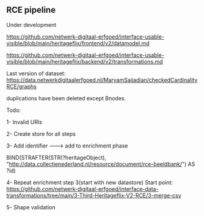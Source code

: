 ## RCE pipeline

Under development

https://github.com/netwerk-digitaal-erfgoed/interface-usable-visible/blob/main/heritageflix/frontend/v2/datamodel.md

https://github.com/netwerk-digitaal-erfgoed/interface-usable-visible/blob/main/heritageflix/backend/v2/transformations.md

Last version of dataset:
https://data.netwerkdigitaalerfgoed.nl/MaryamSajjadian/checkedCardinalityRCE/graphs

duplications have been deleted except Bnodes.

Todo:

1- Invalid URIs

2- Create store for all steps

3- Add identifier ---> add to enrichment phase

BIND(STRAFTER(STR(?heritageObject), "http://data.collectienederland.nl/resource/document/rce-beeldbank/") AS ?id)

4- Repeat enrichment step 3(start with new datastore)
Start point: https://github.com/netwerk-digitaal-erfgoed/interface-data-transformations/tree/main/3-Third-Heritageflix-V2-RCE/3-merge-csv

5- Shape validation
